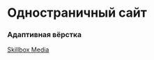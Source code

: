 # Одностраничный сайт

### Адаптивная вёрстка

[Skillbox Media](https://goldboy1001.github.io/luxtrader/)
